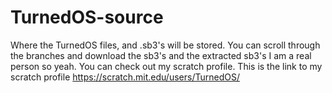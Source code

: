# TurnedOS-source
Where the TurnedOS files, and .sb3's will be stored. 
You can scroll through the branches and download the sb3's and the extracted sb3's
I am a real person so yeah. 
You can check out my scratch profile. This is the link to my scratch profile https://scratch.mit.edu/users/TurnedOS/
